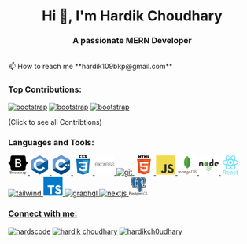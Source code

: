 <h1 align="center">Hi 👋, I'm Hardik Choudhary</h1>
<h3 align="center">A passionate MERN Developer</h3>
<br>
<span>📫 How to reach me **hardik109bkp@gmail.com**</span>


<h3 align="left">Top Contributions:</h3>
<!-- <div style="display:flex;">
  <img src="https://avatars.githubusercontent.com/u/476779?s=48&v=4" alt="bootstrap" width="20" height="20"/>
  <span>Expensify :<span><a href="https://github.com/Expensify/App/pull/29434" target="_blank" rel="noreferrer">PR #29434</a>
</div>
<div>
  <img src="https://avatars.githubusercontent.com/u/14203820?s=48&v=4" alt="bootstrap" width="25" height="25" />
<span>Grommet :<span><a href="https://github.com/grommet/grommet/pull/6952" target="_blank" rel="noreferrer" >PR #6952</a> ,
<a href="https://github.com/grommet/grommet/pull/6954" target="_blank" rel="noreferrer">PR #6954</a> ,
<a href="https://github.com/grommet/grommet/pull/6955" target="_blank" rel="noreferrer">PR #6955</a> ,
</div>
<div>
  <img src="https://avatars.githubusercontent.com/u/9489865?s=48&v=4" alt="bootstrap" width="25" height="25" /> 
<span>WikiEduDashboard :<span><a href="https://github.com/WikiEducationFoundation/WikiEduDashboard/pull/5534" target="_blank" rel="noreferrer" >PR #5534</a> ,
<a href="https://github.com/WikiEducationFoundation/WikiEduDashboard/pull/5536" target="_blank" rel="noreferrer">PR #5536</a> ,
</div> -->

 <a href="https://github.com/Expensify/App/pull/29434" target="_blank" rel="noreferrer"> <img src="https://avatars.githubusercontent.com/u/476779?s=48&v=4" alt="bootstrap" width="50" height="50"/></a>
 <a href="https://github.com/grommet/grommet/pulls?q=is%3Apr+author%3AHardikChoudhary24+is%3Aclosed" target="_blank" rel="noreferrer"><img src="https://avatars.githubusercontent.com/u/14203820?s=48&v=4" alt="bootstrap" width="50" height="50" /></a>
 <a href="https://github.com/WikiEducationFoundation/WikiEduDashboard/pulls?q=is%3Apr+author%3AHardikChoudhary24+is%3Aclosed" target="_blank" rel="noreferrer"><img src="https://avatars.githubusercontent.com/u/9489865?s=48&v=4" alt="bootstrap" width="50" height="55" /> </a>

<span>(Click to see all Contribtions)</span>


<h3 align="left">Languages and Tools:</h3>
<p align="left"> <a href="https://getbootstrap.com" target="_blank" rel="noreferrer"> <img src="https://raw.githubusercontent.com/devicons/devicon/master/icons/bootstrap/bootstrap-plain-wordmark.svg" alt="bootstrap" width="40" height="40"/> </a> <a href="https://www.cprogramming.com/" target="_blank" rel="noreferrer"> <img src="https://raw.githubusercontent.com/devicons/devicon/master/icons/c/c-original.svg" alt="c" width="40" height="40"/> </a> <a href="https://www.w3schools.com/cpp/" target="_blank" rel="noreferrer"> <img src="https://raw.githubusercontent.com/devicons/devicon/master/icons/cplusplus/cplusplus-original.svg" alt="cplusplus" width="40" height="40"/> </a> <a href="https://www.w3schools.com/css/" target="_blank" rel="noreferrer"> <img src="https://raw.githubusercontent.com/devicons/devicon/master/icons/css3/css3-original-wordmark.svg" alt="css3" width="40" height="40"/> </a> <a href="https://expressjs.com" target="_blank" rel="noreferrer"> <img src="https://raw.githubusercontent.com/devicons/devicon/master/icons/express/express-original-wordmark.svg" alt="express" width="40" height="40"/> </a> <a href="https://git-scm.com/" target="_blank" rel="noreferrer"> <img src="https://www.vectorlogo.zone/logos/git-scm/git-scm-icon.svg" alt="git" width="40" height="40"/> </a> <a href="https://www.w3.org/html/" target="_blank" rel="noreferrer"> <img src="https://raw.githubusercontent.com/devicons/devicon/master/icons/html5/html5-original-wordmark.svg" alt="html5" width="40" height="40"/> </a> <a href="https://developer.mozilla.org/en-US/docs/Web/JavaScript" target="_blank" rel="noreferrer"> <img src="https://raw.githubusercontent.com/devicons/devicon/master/icons/javascript/javascript-original.svg" alt="javascript" width="40" height="40"/> </a> <a href="https://www.mongodb.com/" target="_blank" rel="noreferrer"> <img src="https://raw.githubusercontent.com/devicons/devicon/master/icons/mongodb/mongodb-original-wordmark.svg" alt="mongodb" width="40" height="40"/> </a> <a href="https://nodejs.org" target="_blank" rel="noreferrer"> <img src="https://raw.githubusercontent.com/devicons/devicon/master/icons/nodejs/nodejs-original-wordmark.svg" alt="nodejs" width="40" height="40"/> </a> <a href="https://reactjs.org/" target="_blank" rel="noreferrer"> <img src="https://raw.githubusercontent.com/devicons/devicon/master/icons/react/react-original-wordmark.svg" alt="react" width="40" height="40"/> </a> <a href="https://tailwindcss.com/" target="_blank" rel="noreferrer"> <img src="https://www.vectorlogo.zone/logos/tailwindcss/tailwindcss-icon.svg" alt="tailwind" width="40" height="40"/> </a> <a href="https://www.typescriptlang.org/" target="_blank" rel="noreferrer"> <img src="https://raw.githubusercontent.com/devicons/devicon/master/icons/typescript/typescript-original.svg" alt="typescript" width="40" height="40"/> </a> <a href="https://graphql.org" target="_blank" rel="noreferrer"> <img src="https://www.vectorlogo.zone/logos/graphql/graphql-icon.svg" alt="graphql" width="40" height="40"/> </a> <a href="https://nextjs.org/" target="_blank" rel="noreferrer"> <img src="https://cdn.worldvectorlogo.com/logos/nextjs-2.svg" alt="nextjs" width="40" height="40"/> </a><a href="https://www.postgresql.org" target="_blank" rel="noreferrer"> <img src="https://raw.githubusercontent.com/devicons/devicon/master/icons/postgresql/postgresql-original-wordmark.svg" alt="postgresql" width="40" height="40"/>  </p>

<h3 align="left">Connect with me:</h3>
<p align="left">
<a href="https://twitter.com/HardikCh0udhary" target="blank"><img align="center" src="https://raw.githubusercontent.com/rahuldkjain/github-profile-readme-generator/master/src/images/icons/Social/twitter.svg" alt="hardscode" height="30" width="40" /></a>
<a href="https://www.linkedin.com/in/hardik-choudhary-levi/" target="blank"><img align="center" src="https://raw.githubusercontent.com/rahuldkjain/github-profile-readme-generator/master/src/images/icons/Social/linked-in-alt.svg" alt="hardik choudhary" height="30" width="40" /></a>
<a href="https://instagram.com/hardiks.ig" target="blank"><img align="center" src="https://raw.githubusercontent.com/rahuldkjain/github-profile-readme-generator/master/src/images/icons/Social/instagram.svg" alt="hardikch0udhary" height="30" width="40" /></a>
</p>
